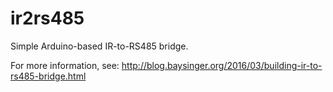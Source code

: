 # ir2rs485
Simple Arduino-based IR-to-RS485 bridge.

For more information, see: http://blog.baysinger.org/2016/03/building-ir-to-rs485-bridge.html

